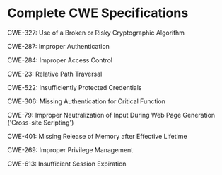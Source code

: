 

# Complete CWE Specifications

CWE-327: Use of a Broken or Risky Cryptographic Algorithm

CWE-287: Improper Authentication

CWE-284: Improper Access Control

CWE-23: Relative Path Traversal

CWE-522: Insufficiently Protected Credentials

CWE-306: Missing Authentication for Critical Function

CWE-79: Improper Neutralization of Input During Web Page Generation ('Cross-site Scripting')

CWE-401: Missing Release of Memory after Effective Lifetime

CWE-269: Improper Privilege Management

CWE-613: Insufficient Session Expiration